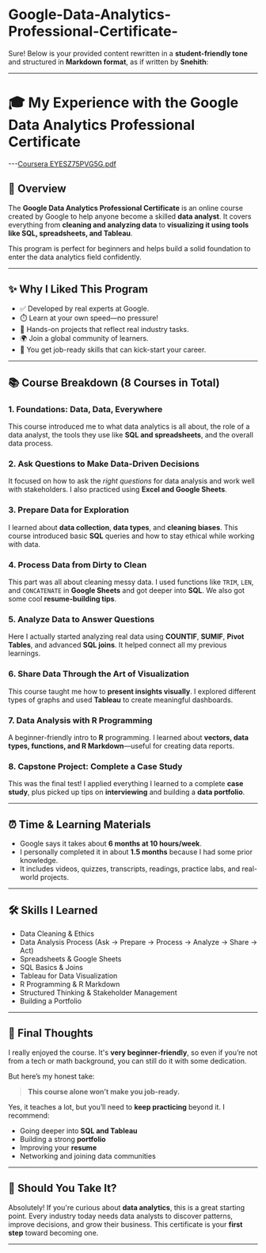 # Google-Data-Analytics-Professional-Certificate-

Sure! Below is your provided content rewritten in a **student-friendly tone** and structured in **Markdown format**, as if written by **Snehith**:

---

# 🎓 My Experience with the Google Data Analytics Professional Certificate


---[Coursera EYESZ75PVG5G.pdf](https://github.com/user-attachments/files/20864241/Coursera.EYESZ75PVG5G.pdf)


## 📌 Overview

The **Google Data Analytics Professional Certificate** is an online course created by Google to help anyone become a skilled **data analyst**. It covers everything from **cleaning and analyzing data** to **visualizing it using tools like SQL, spreadsheets, and Tableau**.

This program is perfect for beginners and helps build a solid foundation to enter the data analytics field confidently.

---

## ✨ Why I Liked This Program

* ✅ Developed by real experts at Google.
* ⏱️ Learn at your own speed—no pressure!
* 🧠 Hands-on projects that reflect real industry tasks.
* 🌍 Join a global community of learners.
* 💼 You get job-ready skills that can kick-start your career.

---

## 📚 Course Breakdown (8 Courses in Total)

### 1. **Foundations: Data, Data, Everywhere**

This course introduced me to what data analytics is all about, the role of a data analyst, the tools they use like **SQL and spreadsheets**, and the overall data process.

### 2. **Ask Questions to Make Data-Driven Decisions**

It focused on how to ask the *right questions* for data analysis and work well with stakeholders. I also practiced using **Excel and Google Sheets**.

### 3. **Prepare Data for Exploration**

I learned about **data collection**, **data types**, and **cleaning biases**. This course introduced basic **SQL** queries and how to stay ethical while working with data.

### 4. **Process Data from Dirty to Clean**

This part was all about cleaning messy data. I used functions like `TRIM`, `LEN`, and `CONCATENATE` in **Google Sheets** and got deeper into **SQL**. We also got some cool **resume-building tips**.

### 5. **Analyze Data to Answer Questions**

Here I actually started analyzing real data using **COUNTIF**, **SUMIF**, **Pivot Tables**, and advanced **SQL joins**. It helped connect all my previous learnings.

### 6. **Share Data Through the Art of Visualization**

This course taught me how to **present insights visually**. I explored different types of graphs and used **Tableau** to create meaningful dashboards.

### 7. **Data Analysis with R Programming**

A beginner-friendly intro to **R** programming. I learned about **vectors, data types, functions, and R Markdown**—useful for creating data reports.

### 8. **Capstone Project: Complete a Case Study**

This was the final test! I applied everything I learned to a complete **case study**, plus picked up tips on **interviewing** and building a **data portfolio**.

---

## ⏰ Time & Learning Materials

* Google says it takes about **6 months at 10 hours/week**.
* I personally completed it in about **1.5 months** because I had some prior knowledge.
* It includes videos, quizzes, transcripts, readings, practice labs, and real-world projects.

---

## 🛠️ Skills I Learned

* Data Cleaning & Ethics
* Data Analysis Process (Ask → Prepare → Process → Analyze → Share → Act)
* Spreadsheets & Google Sheets
* SQL Basics & Joins
* Tableau for Data Visualization
* R Programming & R Markdown
* Structured Thinking & Stakeholder Management
* Building a Portfolio

---

## 📌 Final Thoughts

I really enjoyed the course. It's **very beginner-friendly**, so even if you’re not from a tech or math background, you can still do it with some dedication.

But here’s my honest take:

> **This course alone won’t make you job-ready.**

Yes, it teaches a lot, but you’ll need to **keep practicing** beyond it. I recommend:

* Going deeper into **SQL and Tableau**
* Building a strong **portfolio**
* Improving your **resume**
* Networking and joining data communities

---

## 🎯 Should You Take It?

Absolutely! If you're curious about **data analytics**, this is a great starting point. Every industry today needs data analysts to discover patterns, improve decisions, and grow their business. This certificate is your **first step** toward becoming one.

---
